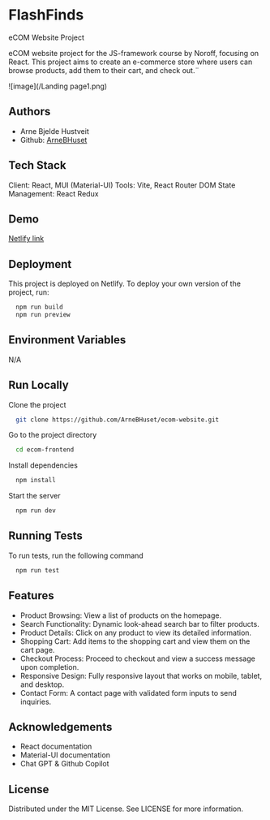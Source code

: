# FlashFinds

eCOM Website Project

eCOM website project for the JS-framework course by Noroff, focusing on React. This project aims to create an e-commerce store where users can browse products, add them to their cart, and check out.¨

![image](/Landing page1.png)

## Authors

- Arne Bjelde Hustveit
- Github: [ArneBHuset](https://github.com/ArneBHuset)

## Tech Stack

Client: React, MUI (Material-UI)
Tools: Vite, React Router DOM
State Management: React Redux

## Demo

[Netlify link](https://main--flashfinds.netlify.app/)

## Deployment

This project is deployed on Netlify. To deploy your own version of the project, run:

```bash
  npm run build
  npm run preview
```

## Environment Variables

N/A

## Run Locally

Clone the project

```bash
  git clone https://github.com/ArneBHuset/ecom-website.git
```

Go to the project directory

```bash
  cd ecom-frontend

```

Install dependencies

```bash
  npm install
```

Start the server

```bash
  npm run dev
```

## Running Tests

To run tests, run the following command

```bash
  npm run test
```

## Features

- Product Browsing: View a list of products on the homepage.
- Search Functionality: Dynamic look-ahead search bar to filter products.
- Product Details: Click on any product to view its detailed information.
- Shopping Cart: Add items to the shopping cart and view them on the cart page.
- Checkout Process: Proceed to checkout and view a success message upon completion.
- Responsive Design: Fully responsive layout that works on mobile, tablet, and desktop.
- Contact Form: A contact page with validated form inputs to send inquiries.

## Acknowledgements

- React documentation
- Material-UI documentation
- Chat GPT & Github Copilot

## License

Distributed under the MIT License. See LICENSE for more information.
